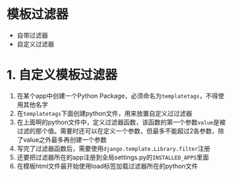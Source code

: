 # 模板过滤器

- 自带过滤器
- 自定义过滤器

# 1. 自定义模板过滤器

1. 在某个app中创建一个Python Package，必须命名为`templatetags`，不得使用其他名字
2. 在`templatetags`下面创建python文件，用来放置自定义过过滤器
3. 在上面啊的python文件中，定义过滤器函数，该函数的第一个参数`value`是被过滤的那个值。需要时还可以在定义一个参数，但最多不能超过2各参数，除了value之外最多再创建一个参数
4. 写完了过滤器函数后，需要使用`django.template.Library.filter`注册
5. 还要把过滤器所在的app注册到全局settings.py的`INSTALLED_APPS`里面
6. 在模板html文件最开始使用load标签加载过滤器所在的python文件
